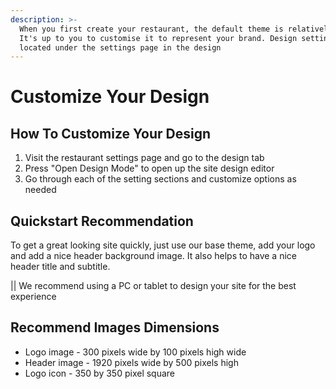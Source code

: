 ```yaml
---
description: >-
  When you first create your restaurant, the default theme is relatively blank.
  It's up to you to customise it to represent your brand. Design settings are
  located under the settings page in the design
---
```


# Customize Your Design

## How To Customize Your Design

1. Visit the restaurant settings page and go to the design tab
2. Press "Open Design Mode" to open up the site design editor
3. Go through each of the setting sections and customize options as needed

## Quickstart Recommendation

To get a great looking site quickly, just use our base theme, add your logo and add a nice header background image. It also helps to have a nice header title and subtitle.

|| We recommend using a PC or tablet to design your site for the best experience

## Recommend Images Dimensions

* Logo image - 300 pixels wide by 100 pixels high wide
* Header image - 1920 pixels wide by 500 pixels high
* Logo icon - 350 by 350 pixel square
